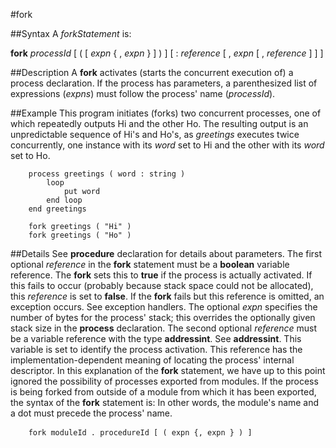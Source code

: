 
#fork

##Syntax
A _forkStatement_ is:

**fork** _processId_ [ ( [ _expn_ { , _expn_ } ] ) ]
[ : _reference_ [ , _expn_ [ , _reference_ ] ] ]




##Description
A **fork** activates (starts the concurrent execution of) a process declaration. If the process has parameters, a parenthesized list of expressions (_expns_) must follow the process'  name (_processId_).



##Example
This program initiates (forks) two concurrent processes, one of which repeatedly outputs Hi and the other Ho. The resulting output is an unpredictable sequence of Hi's and Ho's, as _greetings_ executes twice concurrently, one instance with its _word_ set to Hi and the other with its _word_ set to Ho.


        process greetings ( word : string )
            loop
                put word
            end loop
        end greetings
        
        fork greetings ( "Hi" )
        fork greetings ( "Ho" )
##Details
See **procedure** declaration for details about parameters. The first optional _reference_ in the **fork** statement must be a **boolean** variable reference. The **fork** sets this to **true** if the process is actually activated. If this fails to occur (probably because stack space could not be allocated), this _reference_ is set to **false**. If the **fork** fails but this reference is omitted, an exception occurs. See exception handlers.
The optional _expn_ specifies the number of bytes for the process' stack; this overrides the optionally given stack size in the **process** declaration. The second optional _reference_ must be a variable reference with the type **addressint**. See **addressint**. This variable is set to identify the process activation. This reference has the implementation-dependent meaning of locating the process' internal descriptor.
In this explanation of the **fork** statement, we have up to this point ignored the possibility of processes exported from modules. If the process is being forked from outside of a module from which it has been exported, the syntax of the **fork** statement is:
In other words, the module's name and a dot must precede the process' name.


        fork moduleId . procedureId [ ( expn {, expn } ) ] 
